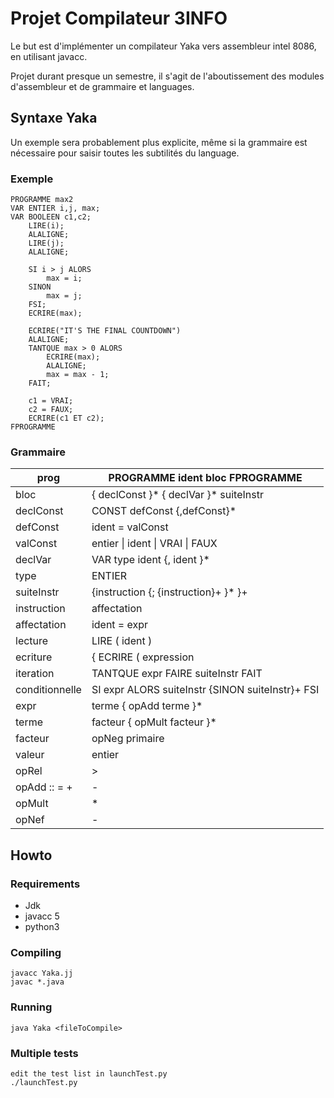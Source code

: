 # Projet Compilateur 3INFO


Le but est d'implémenter un compilateur Yaka vers assembleur intel 8086, en utilisant javacc.

Projet durant presque un semestre, il s'agit de l'aboutissement des modules d'assembleur et de grammaire et languages.


## Syntaxe Yaka


Un exemple sera probablement plus explicite, même si la grammaire est nécessaire pour saisir toutes les subtilités du language.


### Exemple


	PROGRAMME max2
	VAR ENTIER i,j, max;
	VAR BOOLEEN c1,c2;
	    LIRE(i);
	    ALALIGNE;
	    LIRE(j);
	    ALALIGNE;

	    SI i > j ALORS
	        max = i;
	    SINON
	        max = j;
	    FSI;
	    ECRIRE(max);

	    ECRIRE("IT'S THE FINAL COUNTDOWN")
	    ALALIGNE;
	    TANTQUE max > 0 ALORS
	    	ECRIRE(max);
	    	ALALIGNE;
	    	max = max - 1;
	    FAIT;

	    c1 = VRAI;
	    c2 = FAUX;
	    ECRIRE(c1 ET c2);
	FPROGRAMME



### Grammaire


| prog | PROGRAMME ident bloc FPROGRAMME|
| ---- | ---- |
| bloc | { declConst }* { declVar }* suiteInstr|
| declConst | CONST defConst {,defConst}*|
| defConst | ident = valConst|
| valConst | entier \| ident \| VRAI \| FAUX|
| declVar | VAR type ident {, ident }*|
| type | ENTIER | BOOLEEN|
| suiteInstr | {instruction {; {instruction}+ }* }+|
| instruction | affectation | lecture | ecriture | iteration | conditionnelle|
| affectation | ident = expr|
| lecture | LIRE ( ident )|
| ecriture | { ECRIRE ( expression | chaine ) } | ALALIGNE|
| iteration | TANTQUE expr FAIRE suiteInstr FAIT|
| conditionnelle | SI expr ALORS suiteInstr {SINON suiteInstr}+ FSI|
| expr | terme { opAdd terme }*|
| terme | facteur { opMult facteur }*|
| facteur | opNeg primaire | primaire|
| valeur | entier | ident | VRAI | FAUX|
| opRel | > | < | >= | <= | = | <>|
| opAdd :: = + | - | OU|
| opMult | * | / | ET|
| opNef | - | NON


## Howto


### Requirements


- Jdk
- javacc 5
- python3


### Compiling


	javacc Yaka.jj
	javac *.java

### Running


	java Yaka <fileToCompile>

### Multiple tests


	edit the test list in launchTest.py
	./launchTest.py